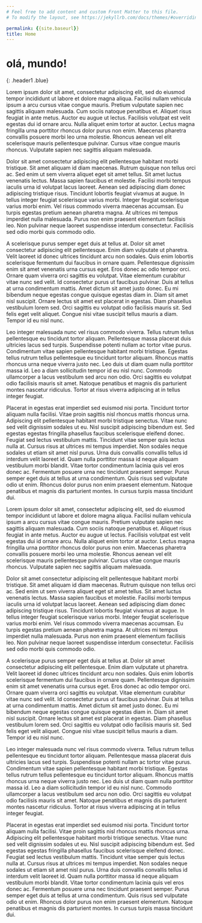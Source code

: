 ```yaml
---
# Feel free to add content and custom Front Matter to this file.
# To modify the layout, see https://jekyllrb.com/docs/themes/#overriding-theme-defaults

permalink: {{site.baseurl}}
title: Home
---
```


# olá, mundo! 
{: .header1 .blue}

Lorem ipsum dolor sit amet, consectetur adipiscing elit, sed do eiusmod tempor incididunt ut labore et dolore magna aliqua. Facilisi nullam vehicula ipsum a arcu cursus vitae congue mauris. Pretium vulputate sapien nec sagittis aliquam malesuada. Cum sociis natoque penatibus et. Aliquet risus feugiat in ante metus. Auctor eu augue ut lectus. Facilisis volutpat est velit egestas dui id ornare arcu. Nulla aliquet enim tortor at auctor. Lectus magna fringilla urna porttitor rhoncus dolor purus non enim. Maecenas pharetra convallis posuere morbi leo urna molestie. Rhoncus aenean vel elit scelerisque mauris pellentesque pulvinar. Cursus vitae congue mauris rhoncus. Vulputate sapien nec sagittis aliquam malesuada.

Dolor sit amet consectetur adipiscing elit pellentesque habitant morbi tristique. Sit amet aliquam id diam maecenas. Rutrum quisque non tellus orci ac. Sed enim ut sem viverra aliquet eget sit amet tellus. Sit amet luctus venenatis lectus. Massa sapien faucibus et molestie. Facilisi morbi tempus iaculis urna id volutpat lacus laoreet. Aenean sed adipiscing diam donec adipiscing tristique risus. Tincidunt lobortis feugiat vivamus at augue. In tellus integer feugiat scelerisque varius morbi. Integer feugiat scelerisque varius morbi enim. Vel risus commodo viverra maecenas accumsan. Eu turpis egestas pretium aenean pharetra magna. At ultrices mi tempus imperdiet nulla malesuada. Purus non enim praesent elementum facilisis leo. Non pulvinar neque laoreet suspendisse interdum consectetur. Facilisis sed odio morbi quis commodo odio.

A scelerisque purus semper eget duis at tellus at. Dolor sit amet consectetur adipiscing elit pellentesque. Enim diam vulputate ut pharetra. Velit laoreet id donec ultrices tincidunt arcu non sodales. Quis enim lobortis scelerisque fermentum dui faucibus in ornare quam. Pellentesque dignissim enim sit amet venenatis urna cursus eget. Eros donec ac odio tempor orci. Ornare quam viverra orci sagittis eu volutpat. Vitae elementum curabitur vitae nunc sed velit. Id consectetur purus ut faucibus pulvinar. Duis at tellus at urna condimentum mattis. Amet dictum sit amet justo donec. Eu mi bibendum neque egestas congue quisque egestas diam in. Diam sit amet nisl suscipit. Ornare lectus sit amet est placerat in egestas. Diam phasellus vestibulum lorem sed. Orci sagittis eu volutpat odio facilisis mauris sit. Sed felis eget velit aliquet. Congue nisi vitae suscipit tellus mauris a diam. Tempor id eu nisl nunc.

Leo integer malesuada nunc vel risus commodo viverra. Tellus rutrum tellus pellentesque eu tincidunt tortor aliquam. Pellentesque massa placerat duis ultricies lacus sed turpis. Suspendisse potenti nullam ac tortor vitae purus. Condimentum vitae sapien pellentesque habitant morbi tristique. Egestas tellus rutrum tellus pellentesque eu tincidunt tortor aliquam. Rhoncus mattis rhoncus urna neque viverra justo nec. Leo duis ut diam quam nulla porttitor massa id. Leo a diam sollicitudin tempor id eu nisl nunc. Commodo ullamcorper a lacus vestibulum sed arcu non odio. Orci sagittis eu volutpat odio facilisis mauris sit amet. Natoque penatibus et magnis dis parturient montes nascetur ridiculus. Tortor at risus viverra adipiscing at in tellus integer feugiat.

Placerat in egestas erat imperdiet sed euismod nisi porta. Tincidunt tortor aliquam nulla facilisi. Vitae proin sagittis nisl rhoncus mattis rhoncus urna. Adipiscing elit pellentesque habitant morbi tristique senectus. Vitae nunc sed velit dignissim sodales ut eu. Nisl suscipit adipiscing bibendum est. Sed egestas egestas fringilla phasellus faucibus scelerisque eleifend donec. Feugiat sed lectus vestibulum mattis. Tincidunt vitae semper quis lectus nulla at. Cursus risus at ultrices mi tempus imperdiet. Non sodales neque sodales ut etiam sit amet nisl purus. Urna duis convallis convallis tellus id interdum velit laoreet id. Quam nulla porttitor massa id neque aliquam vestibulum morbi blandit. Vitae tortor condimentum lacinia quis vel eros donec ac. Fermentum posuere urna nec tincidunt praesent semper. Purus semper eget duis at tellus at urna condimentum. Quis risus sed vulputate odio ut enim. Rhoncus dolor purus non enim praesent elementum. Natoque penatibus et magnis dis parturient montes. In cursus turpis massa tincidunt dui.

Lorem ipsum dolor sit amet, consectetur adipiscing elit, sed do eiusmod tempor incididunt ut labore et dolore magna aliqua. Facilisi nullam vehicula ipsum a arcu cursus vitae congue mauris. Pretium vulputate sapien nec sagittis aliquam malesuada. Cum sociis natoque penatibus et. Aliquet risus feugiat in ante metus. Auctor eu augue ut lectus. Facilisis volutpat est velit egestas dui id ornare arcu. Nulla aliquet enim tortor at auctor. Lectus magna fringilla urna porttitor rhoncus dolor purus non enim. Maecenas pharetra convallis posuere morbi leo urna molestie. Rhoncus aenean vel elit scelerisque mauris pellentesque pulvinar. Cursus vitae congue mauris rhoncus. Vulputate sapien nec sagittis aliquam malesuada.

Dolor sit amet consectetur adipiscing elit pellentesque habitant morbi tristique. Sit amet aliquam id diam maecenas. Rutrum quisque non tellus orci ac. Sed enim ut sem viverra aliquet eget sit amet tellus. Sit amet luctus venenatis lectus. Massa sapien faucibus et molestie. Facilisi morbi tempus iaculis urna id volutpat lacus laoreet. Aenean sed adipiscing diam donec adipiscing tristique risus. Tincidunt lobortis feugiat vivamus at augue. In tellus integer feugiat scelerisque varius morbi. Integer feugiat scelerisque varius morbi enim. Vel risus commodo viverra maecenas accumsan. Eu turpis egestas pretium aenean pharetra magna. At ultrices mi tempus imperdiet nulla malesuada. Purus non enim praesent elementum facilisis leo. Non pulvinar neque laoreet suspendisse interdum consectetur. Facilisis sed odio morbi quis commodo odio.

A scelerisque purus semper eget duis at tellus at. Dolor sit amet consectetur adipiscing elit pellentesque. Enim diam vulputate ut pharetra. Velit laoreet id donec ultrices tincidunt arcu non sodales. Quis enim lobortis scelerisque fermentum dui faucibus in ornare quam. Pellentesque dignissim enim sit amet venenatis urna cursus eget. Eros donec ac odio tempor orci. Ornare quam viverra orci sagittis eu volutpat. Vitae elementum curabitur vitae nunc sed velit. Id consectetur purus ut faucibus pulvinar. Duis at tellus at urna condimentum mattis. Amet dictum sit amet justo donec. Eu mi bibendum neque egestas congue quisque egestas diam in. Diam sit amet nisl suscipit. Ornare lectus sit amet est placerat in egestas. Diam phasellus vestibulum lorem sed. Orci sagittis eu volutpat odio facilisis mauris sit. Sed felis eget velit aliquet. Congue nisi vitae suscipit tellus mauris a diam. Tempor id eu nisl nunc.

Leo integer malesuada nunc vel risus commodo viverra. Tellus rutrum tellus pellentesque eu tincidunt tortor aliquam. Pellentesque massa placerat duis ultricies lacus sed turpis. Suspendisse potenti nullam ac tortor vitae purus. Condimentum vitae sapien pellentesque habitant morbi tristique. Egestas tellus rutrum tellus pellentesque eu tincidunt tortor aliquam. Rhoncus mattis rhoncus urna neque viverra justo nec. Leo duis ut diam quam nulla porttitor massa id. Leo a diam sollicitudin tempor id eu nisl nunc. Commodo ullamcorper a lacus vestibulum sed arcu non odio. Orci sagittis eu volutpat odio facilisis mauris sit amet. Natoque penatibus et magnis dis parturient montes nascetur ridiculus. Tortor at risus viverra adipiscing at in tellus integer feugiat.

Placerat in egestas erat imperdiet sed euismod nisi porta. Tincidunt tortor aliquam nulla facilisi. Vitae proin sagittis nisl rhoncus mattis rhoncus urna. Adipiscing elit pellentesque habitant morbi tristique senectus. Vitae nunc sed velit dignissim sodales ut eu. Nisl suscipit adipiscing bibendum est. Sed egestas egestas fringilla phasellus faucibus scelerisque eleifend donec. Feugiat sed lectus vestibulum mattis. Tincidunt vitae semper quis lectus nulla at. Cursus risus at ultrices mi tempus imperdiet. Non sodales neque sodales ut etiam sit amet nisl purus. Urna duis convallis convallis tellus id interdum velit laoreet id. Quam nulla porttitor massa id neque aliquam vestibulum morbi blandit. Vitae tortor condimentum lacinia quis vel eros donec ac. Fermentum posuere urna nec tincidunt praesent semper. Purus semper eget duis at tellus at urna condimentum. Quis risus sed vulputate odio ut enim. Rhoncus dolor purus non enim praesent elementum. Natoque penatibus et magnis dis parturient montes. In cursus turpis massa tincidunt dui.